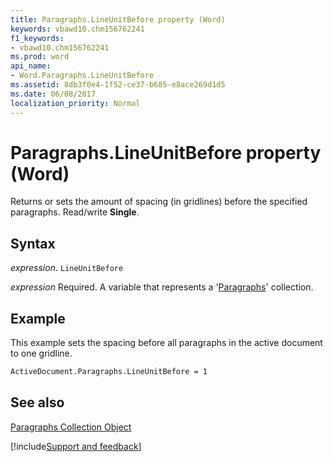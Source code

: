 ```yaml
---
title: Paragraphs.LineUnitBefore property (Word)
keywords: vbawd10.chm156762241
f1_keywords:
- vbawd10.chm156762241
ms.prod: word
api_name:
- Word.Paragraphs.LineUnitBefore
ms.assetid: 8db3f0e4-1f52-ce37-b685-e8ace269d1d5
ms.date: 06/08/2017
localization_priority: Normal
---
```



# Paragraphs.LineUnitBefore property (Word)

Returns or sets the amount of spacing (in gridlines) before the specified paragraphs. Read/write  **Single**.


## Syntax

_expression_. `LineUnitBefore`

_expression_ Required. A variable that represents a '[Paragraphs](Word.paragraphs.md)' collection.


## Example

This example sets the spacing before all paragraphs in the active document to one gridline.


```vb
ActiveDocument.Paragraphs.LineUnitBefore = 1
```


## See also


[Paragraphs Collection Object](Word.paragraphs.md)

[!include[Support and feedback](~/includes/feedback-boilerplate.md)]